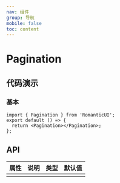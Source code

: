```yaml
---
nav: 组件
group: 导航
mobile: false
toc: content
---
```


# Pagination

## 代码演示

### 基本

```tsx
import { Pagination } from 'RomanticUI';
export default () => {
  return <Pagination></Pagination>;
};
```

## API

| 属性 | 说明 | 类型 | 默认值 |
| ---- | ---- | ---- | ------ |
|      |      |      |        |
